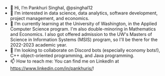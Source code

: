 - 👋 Hi, I’m Pankhuri Singhal, @psinghal12
- 👀 I’m interested in data science, data analytics, software development, project management, and economics.
- 🌱 I’m currently learning at the University of Washington, in the Applied Computer Science program. I'm also double-minoring in Mathematics and Economics. I also got offered admission to the UW's Masters of Science in Information Systems (MSIS) program, so I'll be there for the 2022-2023 academic year.
- 💞️ I’m looking to collaborate on Discord bots (especially economy bots!), C++ object-oriented programming, and Java programming.
- 📫 How to reach me: You can find me on LinkedIn at https://www.linkedin.com/in/pankhuris/!
